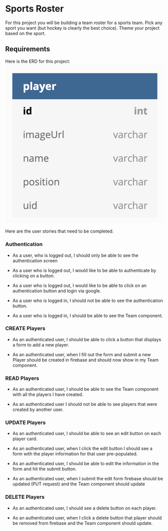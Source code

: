 # Sports Roster
For this project you will be building a team roster for a sports team.  Pick any sport you want (but hockey is clearly the best choice).  Theme your project based on the sport.

## Requirements
Here is the ERD for this project:
![ERD](./images/react_roster_erd.png)

Here are the user stories that need to be completed:
### Authentication
* As a user, who is logged out, I should only be able to see the authentication screen

* As a user who is logged out, I would like to be able to authenticate by clicking on a button.

* As a user who is logged out, I would like to be able to click on an authentication button and login via google.

* As a user who is logged in, I should not be able to see the authentication button.

* As a user who is logged in, I should be able to see the Team component.

### CREATE Players
* As an authenticated user, I should be able to click a button that displays a form to add a new player.

* As an authenticated user, when I fill out the form and submit a new Player should be created in firebase and should now show in my Team component.

### READ Players
* As an authenticated user, I should be able to see the Team component with all the players I have created.

* As an authenticated user I should not be able to see players that were created by another user.

### UPDATE Players
* As an authenticated user, I should be able to see an edit button on each player card.

* As an authenticated user, when I click the edit button I should see a form with the player information for that user pre-populated.

* As an authenticated user, I should be able to edit the information in the form and hit the submit button.

* As an authenticated user, when I submit the edit form firebase should be updated (PUT request) and the Team component should update

### DELETE Players
* As an authenticated user, I should see a delete button on each player.

* As an authenticated user, when I click a delete button that player should be removed from firebase and the Team component should update.
